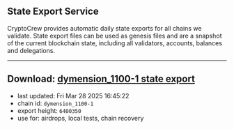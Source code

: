 ## State Export Service
CryptoCrew provides automatic daily state exports for all chains we validate. State export files can be used as genesis files and are a snapshot of the current blockchain state, including all validators, accounts, balances and delegations.

---
**Download: [dymension_1100-1 state export](https://dl-eu2.ccvalidators.com/SERVICE/dymension/dymension_1100-1_export_6400350.json)**
---

- last updated: Fri Mar 28 2025 16:45:22
- chain id: `dymension_1100-1`
- export height: `6400350`
- use for: airdrops, local tests, chain recovery
